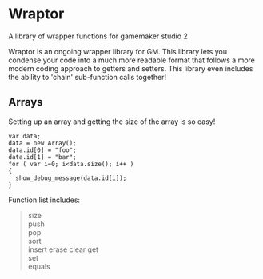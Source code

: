 # Wraptor
A library of wrapper functions for gamemaker studio 2

Wraptor is an ongoing wrapper library for GM. This library lets you condense your code into a much more readable 
format that follows a more modern coding approach to getters and setters. This library even includes the ability to 'chain'
sub-function calls together! 

## Arrays
Setting up an array and getting the size of the array is so easy!
```
var data;
data = new Array();
data.id[0] = "foo";
data.id[1] = "bar";
for ( var i=0; i<data.size(); i++ )
{
  show_debug_message(data.id[i]);
}
```
Function list includes:
> size	
> push	
> pop	
> sort	
> insert
> erase
> clear
> get	
> set	
> equals
